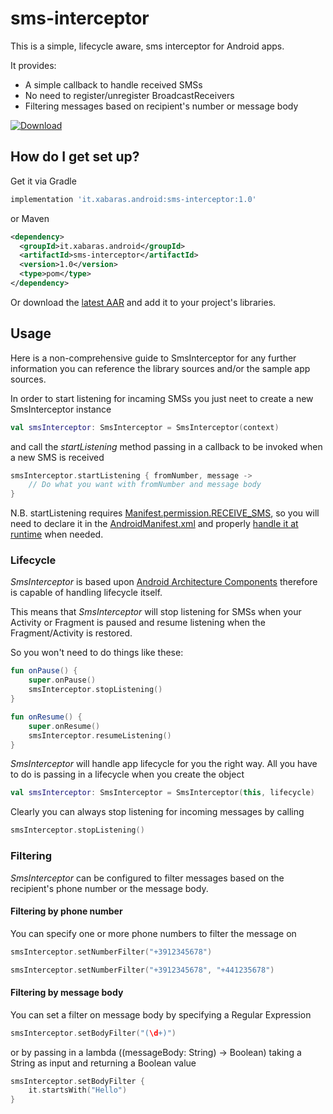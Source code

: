 # sms-interceptor
This is a simple, lifecycle aware, sms interceptor for Android apps.

It provides:
* A simple callback to handle received SMSs
* No need to register/unregister BroadcastReceivers
* Filtering messages based on recipient's number or message body

[ ![Download](https://api.bintray.com/packages/xabaras/maven/SmsInterceptor/images/download.svg) ](https://bintray.com/xabaras/maven/SmsInterceptor/_latestVersion)
 
## How do I get set up? ##
Get it via Gradle
```groovy
implementation 'it.xabaras.android:sms-interceptor:1.0'
```
or Maven
```xml
<dependency>
  <groupId>it.xabaras.android</groupId>
  <artifactId>sms-interceptor</artifactId>
  <version>1.0</version>
  <type>pom</type>
</dependency>
```

Or download the [latest AAR](https://bintray.com/xabaras/maven/SmsInterceptor/_latestVersion) and add it to your project's libraries.

## Usage ##
Here is a non-comprehensive guide to SmsInterceptor for any further information you can reference the library sources and/or the sample app sources.

In order to start listening for incaming SMSs you just neet to create a new SmsInterceptor instance
```kotlin
val smsInterceptor: SmsInterceptor = SmsInterceptor(context)
```

and call the *startListening* method passing in a callback to be invoked when a new SMS is received
```kotlin
smsInterceptor.startListening { fromNumber, message ->
    // Do what you want with fromNumber and message body
}
```
N.B. startListening requires [Manifest.permission.RECEIVE_SMS](https://developer.android.com/reference/android/Manifest.permission.html#RECEIVE_SMS), so you will need to declare it in the [AndroidManifest.xml](https://developer.android.com/guide/topics/manifest/manifest-intro) and properly [handle it at runtime](https://developer.android.com/training/permissions/requesting) when needed.

### Lifecycle ###
_SmsInterceptor_  is based upon [Android Architecture Components](https://developer.android.com/topic/libraries/architecture/) therefore is capable of handling lifecycle itself.

This means that _SmsInterceptor_ will stop listening for SMSs when your Activity or Fragment is paused and resume listening when the Fragment/Activity is restored.

So you won't need to do things like these:
```kotlin
fun onPause() {
    super.onPause()
    smsInterceptor.stopListening()
}

fun onResume() {
    super.onResume()
    smsInterceptor.resumeListening()
}
```
_SmsInterceptor_ will handle app lifecycle for you the right way.
All you have to do is passing in a lifecycle when you create the object
```kotlin
val smsInterceptor: SmsInterceptor = SmsInterceptor(this, lifecycle)
```
 
 Clearly you can always stop listening for incoming messages by calling
```kotlin
smsInterceptor.stopListening()
```
 
### Filtering ###
_SmsInterceptor_ can be configured to filter messages based on the recipient's phone number or the message body.
 
#### Filtering by phone number ####
You can specify one or more phone numbers to filter the message on
```kotlin
smsInterceptor.setNumberFilter("+3912345678")
```

```kotlin
smsInterceptor.setNumberFilter("+3912345678", "+441235678")
```
 
#### Filtering by message body ####
You can set a filter on message body by specifying a Regular Expression
```kotlin
smsInterceptor.setBodyFilter("(\d+)")
```

or by passing in a lambda ((messageBody: String) -> Boolean) taking a String as input and returning a Boolean value 
```kotlin
smsInterceptor.setBodyFilter {
    it.startsWith("Hello")
}
```
